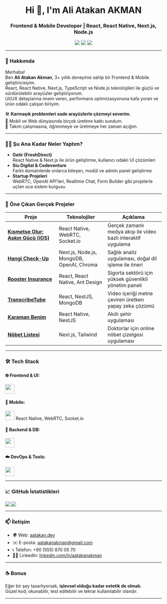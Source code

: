 <h1 align="center">Hi 👋, I'm Ali Atakan AKMAN</h1>
<h3 align="center">Frontend & Mobile Developer | React, React Native, Next.js, Node.js</h3>

<p align="center">
  <a href="https://aatakan.dev" target="_blank"><img src="https://img.shields.io/badge/Portfolio-aatakan.dev-blue?style=for-the-badge&logo=vercel"></a>
  <a href="https://www.linkedin.com/in/aatakanakman/" target="_blank"><img src="https://img.shields.io/badge/LinkedIn-aatakanakman-blue?style=for-the-badge&logo=linkedin"></a>
  <a href="https://github.com/aatakanakman" target="_blank"><img src="https://img.shields.io/badge/GitHub-aatakanakman-black?style=for-the-badge&logo=github"></a>
</p>

---

### 🚀 Hakkımda

Merhaba!  
Ben **Ali Atakan Akman**, 3+ yıllık deneyime sahip bir Frontend & Mobile geliştiricisiyim.  
React, React Native, Next.js, TypeScript ve Node.js teknolojileri ile güçlü ve sürdürülebilir arayüzler geliştiriyorum.  
UI/UX detaylarına önem veren, performans optimizasyonuna kafa yoran ve ürün odaklı çalışan biriyim.  

🛠 **Karmaşık problemleri sade arayüzlerle çözmeyi severim.**  
📱 Mobil ve Web dünyasında birçok üretime katkı sundum.  
🧠 Takım çalışmasına, öğrenmeye ve üretmeye her zaman açığım.

---

### 🧑‍💼 Şu Ana Kadar Neler Yaptım?

- **Getir (FreshDirect)**  
  React Native & Next.js ile ürün geliştirme, kullanıcı odaklı UI çözümleri
- **Siu Digital & Codeventure**  
  Farklı domainlerde onlarca bileşen, modül ve admin panel geliştirme
- **Startup Projeleri**  
  WebRTC, OpenAI API’leri, Realtime Chat, Form Builder gibi projelerle uçtan uca sistem kurgusu

---

### 🚀 Öne Çıkan Gerçek Projeler

| Proje | Teknolojiler | Açıklama |
|-------|--------------|----------|
| [**Kısmetse Olur: Aşkın Gücü (iOS)**](https://apps.apple.com/tr/app/a%C5%9Fk%C4%B1n-g%C3%BCc%C3%BC/id1629460871?l=tr) | React Native, WebRTC, Socket.io | Gerçek zamanlı medya akışı ile video bazlı interaktif uygulama |
| [**Hangi Check-Up**](https://hangicheckup.com/) | Next.js, Node.js, MongoDB, OpenAI, Chroma | Sağlık analiz uygulaması, doğal dil işleme ile öneri |
| [**Rooster Insurance**](https://joinrooster.co.uk/) | React, React Native, Ant Design | Sigorta sektörü için yüksek güvenlikli yönetim paneli |
| [**TranscribeTube**](https://www.transcribetube.com/) | React, NestJS, MongoDB | Video içeriği metne çeviren üretken yapay zeka çözümü |
| [**Karaman Benim**](https://karamanbenim.com/) | React Native, NestJS | Akıllı şehir uygulaması |
| [**Nöbet Listesi**](https://www.nobetlistesi.net/) | Next.js, Tailwind | Doktorlar için online nöbet çizelgesi uygulaması |

---

### 🛠️ Tech Stack

#### 🌐 Frontend & UI:
<p>
  <img src="https://skillicons.dev/icons?i=react,nextjs,redux,ts,js,tailwind" height="30" />
</p>

#### 📱 Mobile:
<p>
  <img src="https://skillicons.dev/icons?i=react,swift" height="30" /> React Native, WebRTC, Socket.io
</p>

#### 🔧 Backend & DB:
<p>
  <img src="https://skillicons.dev/icons?i=nodejs,nestjs,mongodb,postgres" height="30" />
</p>

#### ☁️ DevOps & Tools:
<p>
  <img src="https://skillicons.dev/icons?i=git,docker,vercel,postman,figma" height="30" />
</p>

---

### 📈 GitHub İstatistikleri

<p>
  <img align="left" src="https://github-readme-stats.vercel.app/api/top-langs/?username=aatakanakman&layout=compact&theme=tokyonight" />
</p>
<p>
  <img align="center" src="https://github-readme-stats.vercel.app/api?username=aatakanakman&show_icons=true&theme=tokyonight" />
</p>

---

### 📫 İletişim

- 🌍 Web: [aatakan.dev](https://aatakan.dev)
- ✉️ E-posta: [aatakanakman@gmail.com](mailto:aatakanakman@gmail.com)
- 📞 Telefon: +90 (555) 870 05 70  
- 🧑‍💼 LinkedIn: [linkedin.com/in/aatakanakman](https://www.linkedin.com/in/aatakanakman/)

---

### ☕ Bonus
Eğer bir şey tasarlıyorsak, **işlevsel olduğu kadar estetik de olmalı.**  
Güzel kod; okunabilir, test edilebilir ve tekrar kullanılabilir olandır.

---

